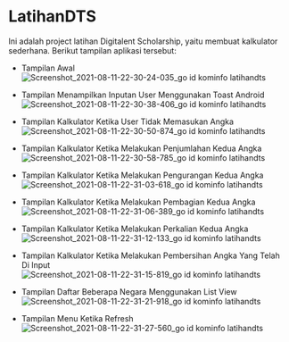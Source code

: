 # LatihanDTS
Ini adalah project latihan Digitalent Scholarship, yaitu membuat kalkulator sederhana. Berikut tampilan aplikasi tersebut:

- Tampilan Awal
![Screenshot_2021-08-11-22-30-24-035_go id kominfo latihandts](https://user-images.githubusercontent.com/71024624/129059705-5612e9a3-4289-48b8-a0ee-a0ee5343f93d.jpg)

- Tampilan Menampilkan Inputan User Menggunakan Toast Android
![Screenshot_2021-08-11-22-30-38-406_go id kominfo latihandts](https://user-images.githubusercontent.com/71024624/129059718-0564a3b4-bb1a-4e53-b386-428119e17bcb.jpg)

- Tampilan Kalkulator Ketika User Tidak Memasukan Angka
![Screenshot_2021-08-11-22-30-50-874_go id kominfo latihandts](https://user-images.githubusercontent.com/71024624/129059742-200e5e5a-c13e-43b8-a28a-f669a0274197.jpg)

- Tampilan Kalkulator Ketika Melakukan Penjumlahan Kedua Angka
![Screenshot_2021-08-11-22-30-58-785_go id kominfo latihandts](https://user-images.githubusercontent.com/71024624/129059786-d18769c8-2e16-47ba-a21b-7c3ae511c6fe.jpg)

- Tampilan Kalkulator Ketika Melakukan Pengurangan Kedua Angka
![Screenshot_2021-08-11-22-31-03-618_go id kominfo latihandts](https://user-images.githubusercontent.com/71024624/129059796-bc7e4934-58f6-4b87-9dc3-79f8636ea210.jpg)

- Tampilan Kalkulator Ketika Melakukan Pembagian Kedua Angka
![Screenshot_2021-08-11-22-31-06-389_go id kominfo latihandts](https://user-images.githubusercontent.com/71024624/129059819-2cecb475-3b8a-42f1-9585-74fc9246cb61.jpg)

- Tampilan Kalkulator Ketika Melakukan Perkalian Kedua Angka
![Screenshot_2021-08-11-22-31-12-133_go id kominfo latihandts](https://user-images.githubusercontent.com/71024624/129059830-c1f94ba8-1a19-4b4b-bd4e-1ba929da6331.jpg)

- Tampilan Kalkulator Ketika Melakukan Pembersihan Angka Yang Telah Di Input
![Screenshot_2021-08-11-22-31-15-819_go id kominfo latihandts](https://user-images.githubusercontent.com/71024624/129059854-c2d98c62-e5c5-4a87-8863-25934c37d4b7.jpg)

- Tampilan Daftar Beberapa Negara Menggunakan List View
![Screenshot_2021-08-11-22-31-21-918_go id kominfo latihandts](https://user-images.githubusercontent.com/71024624/129059875-3e195d5d-d4c5-491b-8002-80cfde9ab07d.jpg)

- Tampilan Menu Ketika Refresh
![Screenshot_2021-08-11-22-31-27-560_go id kominfo latihandts](https://user-images.githubusercontent.com/71024624/129059894-6b5a0bac-dd56-487f-bc78-81b526361b53.jpg)


